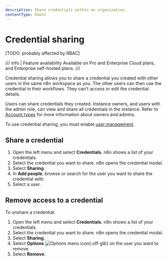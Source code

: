 ```yaml
---
description: Share credentials within an organization.
contentType: howto
---
```


# Credential sharing

[TODO: probably affected by RBAC]

/// info | Feature availability
Available on Pro and Enterprise Cloud plans, and Enterprise self-hosted plans.
///

Credential sharing allows you to share a credential you created with other users in the same n8n workspace as you. The other users can then use the credential in their workflows. They can't access or edit the credential details.

Users can share credentials they created. Instance owners, and users with the admin role, can view and share all credentials in the instance. Refer to [Account types](/user-management/account-types/) for more information about owners and admins.

To use credential sharing, you must enable [user management](/user-management/).

## Share a credential

1. Open the left menu and select **Credentials**. n8n shows a list of your credentials.
2. Select the credential you want to share. n8n opens the credential modal.
3. Select **Sharing**.
4. In **Add people**, browse or search for the user you want to share the credential with.
5. Select a user.

## Remove access to a credential

To unshare a credential:

1. Open the left menu and select **Credentials**. n8n shows a list of your credentials.
2. Select the credential you want to share. n8n opens the credential modal.
3. Select **Sharing**.
4. Select **Options** <span class="inline-image">![Options menu icon](/_images/common-icons/three-dot-options-menu.png){.off-glb}</span> on the user you want to remove.
5. Select **Remove**.
